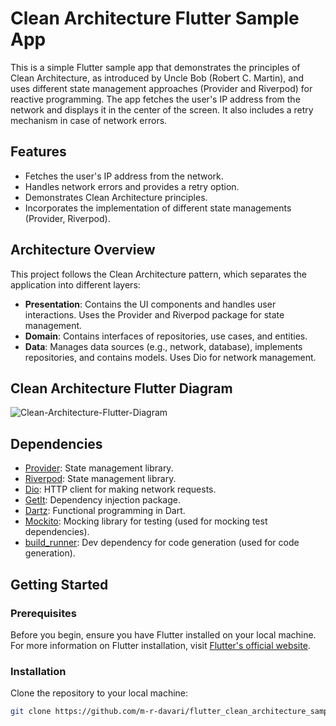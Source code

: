 # Clean Architecture Flutter Sample App

This is a simple Flutter sample app that demonstrates the principles of Clean Architecture, as introduced by Uncle Bob (Robert C. Martin), and uses different state management approaches (Provider and Riverpod) for reactive programming. The app fetches the user's IP address from the network and displays it in the center of the screen. It also includes a retry mechanism in case of network errors.

## Features

- Fetches the user's IP address from the network.
- Handles network errors and provides a retry option.
- Demonstrates Clean Architecture principles.
- Incorporates the implementation of different state managements (Provider, Riverpod).

## Architecture Overview

This project follows the Clean Architecture pattern, which separates the application into different layers:

- **Presentation**: Contains the UI components and handles user interactions. Uses the Provider and Riverpod package for state management.
- **Domain**: Contains interfaces of repositories, use cases, and entities.
- **Data**: Manages data sources (e.g., network, database), implements repositories, and contains models. Uses Dio for network management.

## Clean Architecture Flutter Diagram

![Clean-Architecture-Flutter-Diagram](https://i0.wp.com/resocoder.com/wp-content/uploads/2019/08/Clean-Architecture-Flutter-Diagram.png?w=556&ssl=1)

## Dependencies

- [Provider](https://pub.dev/packages/provider): State management library.
- [Riverpod](https://pub.dev/packages/flutter_riverpod): State management library.
- [Dio](https://pub.dev/packages/dio): HTTP client for making network requests.
- [GetIt](https://pub.dev/packages/get_it): Dependency injection package.
- [Dartz](https://pub.dev/packages/dartz): Functional programming in Dart.
- [Mockito](https://pub.dev/packages/mockito): Mocking library for testing (used for mocking test dependencies).
- [build_runner](https://pub.dev/packages/build_runner): Dev dependency for code generation (used for code generation).

## Getting Started

### Prerequisites

Before you begin, ensure you have Flutter installed on your local machine. For more information on Flutter installation, visit [Flutter's official website](https://flutter.dev/docs/get-started/install).

### Installation

Clone the repository to your local machine:

   ```bash
   git clone https://github.com/m-r-davari/flutter_clean_architecture_sample.git
